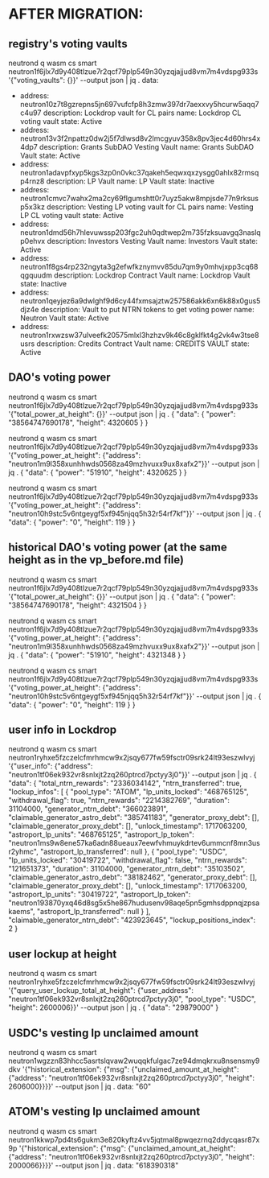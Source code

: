 # AFTER MIGRATION:

## registry's voting vaults

neutrond q wasm cs smart neutron1f6jlx7d9y408tlzue7r2qcf79plp549n30yzqjajjud8vm7m4vdspg933s '{"voting_vaults": {}}' --output json | jq .
data:
- address: neutron10z7t8gzrepns5jn697vufcfp8h3zmw397dr7aexxvy5hcurw5aqq7c4u97
  description: Lockdrop vault for CL pairs
  name: Lockdrop CL voting vault
  state: Active
- address: neutron13v3f2npattz0dw2j5f7dlwsd8v2lmcgyuv358x8pv3jec4d60hrs4x4dp7
  description: Grants SubDAO Vesting Vault
  name: Grants SubDAO Vault
  state: Active
- address: neutron1adavpfxyp5kgs3zp0n0vkc37qakeh5eqwxqxzysgg0ahlx82rmsqp4rnz8
  description: LP Vault
  name: LP Vault
  state: Inactive
- address: neutron1cmvc7wahx2ma2cy69flgumshtt0r7uyz5akw8mpjsde77n9rksusp5x3kz
  description: Vesting LP voting vault for CL pairs
  name: Vesting LP CL voting vault
  state: Active
- address: neutron1dmd56h7hlevuwssp203fgc2uh0qdtwep2m735fzksuavgq3naslqp0ehvx
  description: Investors Vesting Vault
  name: Investors Vault
  state: Active
- address: neutron1f8gs4rp232ngyta3g2efwfkznymvv85du7qm9y0mhvjxpp3cq68qgquudm
  description: Lockdrop Contract Vault
  name: Lockdrop Vault
  state: Inactive
- address: neutron1qeyjez6a9dwlghf9d6cy44fxmsajztw257586akk6xn6k88x0gus5djz4e
  description: Vault to put NTRN tokens to get voting power
  name: Neutron Vault
  state: Active
- address: neutron1rxwzsw37ulveefk20575mlxl3hzhzv9k46c8gklfkt4g2vk4w3tse8usrs
  description: Credits Contract Vault
  name: CREDITS VAULT
  state: Active

## DAO's voting power

neutrond q wasm cs smart neutron1f6jlx7d9y408tlzue7r2qcf79plp549n30yzqjajjud8vm7m4vdspg933s '{"total_power_at_height": {}}' --output json | jq .
{
"data": {
"power": "38564747690178",
"height": 4320605
}
}

neutrond q wasm cs smart neutron1f6jlx7d9y408tlzue7r2qcf79plp549n30yzqjajjud8vm7m4vdspg933s '{"voting_power_at_height": {"address": "neutron1m9l358xunhhwds0568za49mzhvuxx9ux8xafx2"}}' --output json | jq .
{
"data": {
"power": "51910",
"height": 4320625
}
}

neutrond q wasm cs smart neutron1f6jlx7d9y408tlzue7r2qcf79plp549n30yzqjajjud8vm7m4vdspg933s '{"voting_power_at_height":
{"address": "neutron10h9stc5v6ntgeygf5xf945njqq5h32r54rf7kf"}}' --output json | jq .
{
"data": {
"power": "0",
"height": 119
}
}

## historical DAO's voting power (at the same height as in the vp_before.md file)

neutrond q wasm cs smart neutron1f6jlx7d9y408tlzue7r2qcf79plp549n30yzqjajjud8vm7m4vdspg933s '{"total_power_at_height":
{}}' --output json | jq .
{
"data": {
"power": "38564747690178",
"height": 4321504
}
}

neutrond q wasm cs smart neutron1f6jlx7d9y408tlzue7r2qcf79plp549n30yzqjajjud8vm7m4vdspg933s '{"voting_power_at_height":
{"address": "neutron1m9l358xunhhwds0568za49mzhvuxx9ux8xafx2"}}' --output json | jq .
{
"data": {
"power": "51910",
"height": 4321348
}
}

neutrond q wasm cs smart neutron1f6jlx7d9y408tlzue7r2qcf79plp549n30yzqjajjud8vm7m4vdspg933s '{"voting_power_at_height":
{"address": "neutron10h9stc5v6ntgeygf5xf945njqq5h32r54rf7kf"}}' --output json | jq .
{
"data": {
"power": "0",
"height": 119
}
}
## user info in Lockdrop

neutrond q wasm cs smart neutron1ryhxe5fzczelcfmrhmcw9x2jsqy677fw59fsctr09srk24lt93eszwlvyj '{"user_info": {"address": "neutron1tf06ek932vr8snlxjt2zq260ptrcd7pctyy3j0"}}' --output json | jq .
{
"data": {
"total_ntrn_rewards": "2336034142",
"ntrn_transferred": true,
"lockup_infos": [
{
"pool_type": "ATOM",
"lp_units_locked": "468765125",
"withdrawal_flag": true,
"ntrn_rewards": "2214382769",
"duration": 31104000,
"generator_ntrn_debt": "366023891",
"claimable_generator_astro_debt": "385741183",
"generator_proxy_debt": [],
"claimable_generator_proxy_debt": [],
"unlock_timestamp": 1717063200,
"astroport_lp_units": "468765125",
"astroport_lp_token": "neutron1ms9w8ene57ka6adn88ueaux7eewfvhmuykdrtev6ummcnf8mn3usr2yhmc",
"astroport_lp_transferred": null
},
{
"pool_type": "USDC",
"lp_units_locked": "30419722",
"withdrawal_flag": false,
"ntrn_rewards": "121651373",
"duration": 31104000,
"generator_ntrn_debt": "35103502",
"claimable_generator_astro_debt": "38182462",
"generator_proxy_debt": [],
"claimable_generator_proxy_debt": [],
"unlock_timestamp": 1717063200,
"astroport_lp_units": "30419722",
"astroport_lp_token": "neutron193870yxq46d8sg5x5he867hudusenv98aqe5pn5gmhsdppnqjzpsakaems",
"astroport_lp_transferred": null
}
],
"claimable_generator_ntrn_debt": "423923645",
"lockup_positions_index": 2
}

## user lockup at height

neutrond q wasm cs smart neutron1ryhxe5fzczelcfmrhmcw9x2jsqy677fw59fsctr09srk24lt93eszwlvyj '{"query_user_lockup_total_at_height": {"user_address": "neutron1tf06ek932vr8snlxjt2zq260ptrcd7pctyy3j0", "pool_type": "USDC", "height": 2600006}}' --output json | jq .
{
"data": "29879000"
}

## USDC's vesting lp unclaimed amount

neutrond q wasm cs smart neutron1wgzzn83hhcc5asrtslqvaw2wuqqkfulgac7ze94dmqkrxu8nsensmy9dkv '{"historical_extension": {"msg": {"unclaimed_amount_at_height": {"address": "neutron1tf06ek932vr8snlxjt2zq260ptrcd7pctyy3j0", "height": 2606000}}}}'
--output json | jq .
data: "60"


## ATOM's vesting lp unclaimed amount

neutrond q wasm cs smart neutron1kkwp7pd4ts6gukm3e820kyftz4vv5jqtmal8pwqezrnq2ddycqasr87x9p '{"historical_extension": {"msg": {"unclaimed_amount_at_height": {"address": "neutron1tf06ek932vr8snlxjt2zq260ptrcd7pctyy3j0", "height": 2000066}}}}'
--output json | jq .
data: "618390318"

